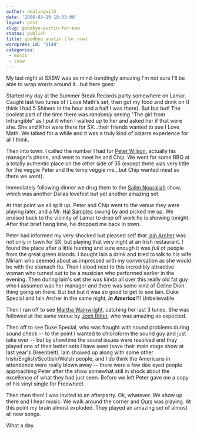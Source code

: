 ```yaml
---
author: dealingwith
date: '2006-03-19 19:33:00'
layout: post
slug: goodbye-austin-for-now
status: publish
title: goodbye austin (for now)
wordpress_id: '1140'
categories:
 - music
 - sxsw
---
```


My last night at SXSW was so mind-bendingly amazing I'm not sure I'll be able to wrap words around it...but here goes:

Started my day at the Summer Break Records party somewhere on Lamar. Caught last two tunes of I Love Math's set, then got my food and drink on (I think I had 5 Shiners in the hour and a half I was there). But but but! The coolest part of the time there was _randomly_ seeing "The girl from Infrangible" as I put it when I walked up to her and asked her if that were she. She and Khoi were there for SX...their friends wanted to see I Love Math. We talked for a while and it was a truly kind of bizarre experience for all I think.

Then into town. I called the number I had for [Peter Wilson][4], actually his manager's phone, and went to meet he and Chip. We went for some BBQ at a totally authentic place on the other side of 35 (except there was very little for the veggie Peter and the temp veggie me...but Chip wanted meat so there we went).

Immediately following dinner we drug them to the [Salim Nourallah][6] show, which was another Dallas lovefest but yet another amazing set.

At that point we all split up. Peter and Chip went to the venue they were playing later, and a Mr. [Hal Samples][7] swung by and picked me up. We cruised back to the vicinity of Lamar to drop off work he is showing tonight. After that brief hang time, he dropped me back in town.

Peter had informed my very shocked but pleased self that [Iain Archer][8] was not only in town for SX, but playing that very night at an Irish restaurant. I found the place after a little hunting and sure enough it was _full_ of people from the great green islands. I bought Iain a drink and tried to talk to his wife Miriam who seemed about as impressed with my conversation as she would be with the stomach flu. Then I stood next to this incredibly attractive woman who turned out to be a musician who performed earlier in the evening. Then during Iain's set she was kinda all over this really old fat guy who I assumed was her manager and there was some kind of Celine Dion thing going on there. But but but it was _so_ good to get to see Iain. Duke Special and Iain Archer in the same night, _**in America**_!?! Unbelievable.

Then I ran off to see [Martha Wainwright][9], catching her last 3 tunes. She was followed at the same venue by [Josh Ritter][10], who was amazing as expected.

Then off to see Duke Special, who was fraught with sound problems during sound check -- to the point I wanted to chloroform the sound guy and just take over -- but by showtime the sound issues were resolved and they played one of their better sets I have seen (save their main stage show at last year's Greenbelt). Iain showed up along with some other Irish/English/Scottish/Welsh people, and I do think the Americans in attendence were really blown away -- there were a few doe eyed people approaching Peter after the show somewhat still in shock about the excellence of what they had just seen. Before we left Peter gave me a copy of his vinyl single for Freewheel.

Then then then! I was invited to an afterparty. Ok, whatever. We show up there and I hear music. We walk around the corner and [Ours][11] was playing. At this point my brain almost exploded. They played an amazing set of almost all new songs.

What a day.

   [3]: http://infrangible.com/2006/docs/010.shtml

   [4]: http://dukespecial.com/

   [6]: http://salimnourallah.com

   [7]: http://halsamples.com

   [8]: http://iainarcher.com

   [9]: http://www.marthawainwright.com/

   [10]: https://joshritter.com/

   [11]: http://www.ours.net/

